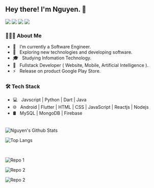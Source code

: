 
## <h2> Hey there! I'm Nguyen. 👋

<a href="https://www.facebook.com/thanhnguyen.dev"><img src="https://img.shields.io/badge/facebook-2192FF?style=for-the-badge&logo=facebook&logoColor=white"/></a> <a href="https://www.linkedin.com/in/thanh-nguyen-dev/"><img src="https://img.shields.io/badge/linkedin-5800FF?style=for-the-badge&logo=linkedin&logoColor=white"/></a> <a href="mailto: work@nguyendt.dev"><img src="https://img.shields.io/badge/gmail-EA047E?style=for-the-badge&logo=gmail&logoColor=white"/></a> <a href="https://play.google.com/store/apps/dev?id=5876315529728228905"><img src="https://img.shields.io/badge/Play Store-A555EC?style=for-the-badge&logo=google-play&logoColor=white"/></a>

<h3> 👨🏻‍💻  About Me </h3>

- 🚀 &nbsp; I’m currently a Software Engineer.
- 🤔 &nbsp; Exploring new technologies and developing software.
- 🎓 &nbsp; Studying Infomation Technology.
- 💼 &nbsp; Fullstack Developer ( Website, Mobile, Artificial Intelligence ).
- ⚡ &nbsp; Release on product Google Play Store.

<h3>🛠 Tech Stack</h3>

- 💻 &nbsp; Javscript | Python | Dart | Java
- 🌐 &nbsp; Android | Flutter | HTML | CSS | JavaScript | Reactjs | Nodejs
- 🛢 &nbsp; MySQL | MongoDB | Firebase
</br>
<img align="center" src="https://github-readme-stats.vercel.app/api?username=nguyendt-tn&include_all_commits=true&count_private=true&show_icons=true&line_height=20&title_color=7A7ADB&icon_color=2234AE&text_color=D3D3D3&bg_color=0,000000,130F40" alt="Nguyen's Github Stats">

</br>

![Top Langs](https://github-readme-stats.vercel.app/api/top-langs/?username=nguyendt-tn&layout=compact&text_color=daf7dc&bg_color=151515)

</br>

![Repo 1](https://github-readme-stats.vercel.app/api/pin/?username=nguyendt-tn&repo=Grammar-Checker&show_icons=true&theme=radical&title_color=8E2DE2&text_color=fff&icon_color=8E2DE2)

![Repo 2](https://github-readme-stats.vercel.app/api/pin/?username=nguyendt-tn&repo=English-Vietnamese-Dictionary&show_icons=true&theme=radical&title_color=8E2DE2&text_color=fff&icon_color=8E2DE2)

![Repo 2](https://github-readme-stats.vercel.app/api/pin/?username=nguyendt-tnrepo=Z-VPN&show_icons=true&theme=radical&title_color=8E2DE2&text_color=fff&icon_color=8E2DE2)

